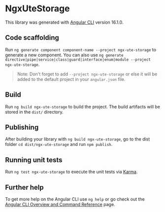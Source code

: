 # NgxUteStorage

This library was generated with [Angular CLI](https://github.com/angular/angular-cli) version 16.1.0.

## Code scaffolding

Run `ng generate component component-name --project ngx-ute-storage` to generate a new component. You can also use `ng generate directive|pipe|service|class|guard|interface|enum|module --project ngx-ute-storage`.
> Note: Don't forget to add `--project ngx-ute-storage` or else it will be added to the default project in your `angular.json` file. 

## Build

Run `ng build ngx-ute-storage` to build the project. The build artifacts will be stored in the `dist/` directory.

## Publishing

After building your library with `ng build ngx-ute-storage`, go to the dist folder `cd dist/ngx-ute-storage` and run `npm publish`.

## Running unit tests

Run `ng test ngx-ute-storage` to execute the unit tests via [Karma](https://karma-runner.github.io).

## Further help

To get more help on the Angular CLI use `ng help` or go check out the [Angular CLI Overview and Command Reference](https://angular.io/cli) page.
